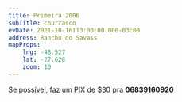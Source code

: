 ```yaml
---
title: Primeira 2006
subTitle: churrasco
evDate: 2021-10-16T13:00:00.000-03:00
address: Rancho do Savass
mapProps:
    lng: -48.527
    lat: -27.628
    zoom: 10
---
```


Se possível, faz um PIX de $30 pra **06839160920**


